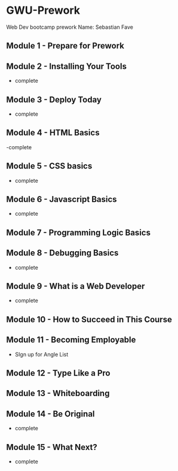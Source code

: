 # GWU-Prework

Web Dev bootcamp prework
Name: Sebastian Fave

## Module 1 - Prepare for Prework

## Module 2 - Installing Your Tools

- complete

## Module 3 - Deploy Today

- complete

## Module 4 - HTML Basics

-complete

## Module 5 - CSS basics

- complete

## Module 6 - Javascript Basics

- complete

## Module 7 - Programming Logic Basics

## Module 8 - Debugging Basics

- complete

## Module 9 - What is a Web Developer

- complete

## Module 10 - How to Succeed in This Course

## Module 11 - Becoming Employable

- SIgn up for Angle List

## Module 12 - Type Like a Pro

## Module 13 - Whiteboarding

## Module 14 - Be Original

- complete

## Module 15 - What Next?

- complete
